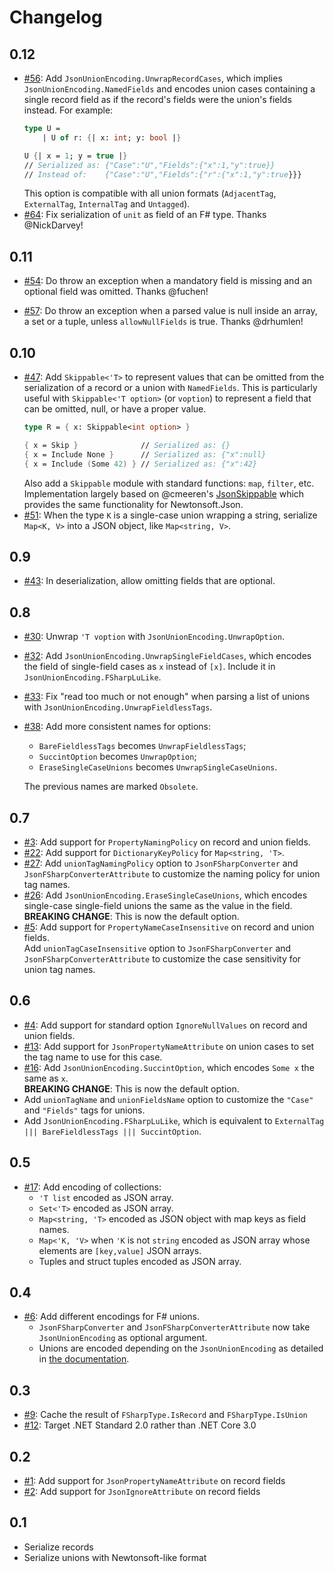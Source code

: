 # Changelog

## 0.12

* [#56](https://github.com/Tarmil/FSharp.SystemTextJson/issues/56): Add `JsonUnionEncoding.UnwrapRecordCases`, which implies `JsonUnionEncoding.NamedFields` and encodes union cases containing a single record field as if the record's fields were the union's fields instead. For example:
    ```fsharp
    type U =
        | U of r: {| x: int; y: bool |}

    U {| x = 1; y = true |}
    // Serialized as: {"Case":"U","Fields":{"x":1,"y":true}}
    // Instead of:    {"Case":"U","Fields":{"r":{"x":1,"y":true}}}
    ```
    This option is compatible with all union formats (`AdjacentTag`, `ExternalTag`, `InternalTag` and `Untagged`).
* [#64](https://github.com/Tarmil/FSharp.SystemTextJson/issues/64): Fix serialization of `unit` as field of an F# type. Thanks @NickDarvey!

## 0.11

* [#54](https://github.com/Tarmil/FSharp.SystemTextJson/issues/54): Do throw an exception when a mandatory field is missing and an optional field was omitted. Thanks @fuchen!

* [#57](https://github.com/Tarmil/FSharp.SystemTextJson/issues/57): Do throw an exception when a parsed value is null inside an array, a set or a tuple, unless `allowNullFields` is true. Thanks @drhumlen!

## 0.10

* [#47](https://github.com/Tarmil/FSharp.SystemTextJson/issues/47): Add `Skippable<'T>` to represent values that can be omitted from the serialization of a record or a union with `NamedFields`. This is particularly useful with `Skippable<'T option>` (or `voption`) to represent a field that can be omitted, null, or have a proper value.
    ```fsharp
    type R = { x: Skippable<int option> }

    { x = Skip }              // Serialized as: {}
    { x = Include None }      // Serialized as: {"x":null}
    { x = Include (Some 42) } // Serialized as: {"x":42}
    ```
    Also add a `Skippable` module with standard functions: `map`, `filter`, etc. Implementation largely based on @cmeeren's [JsonSkippable](https://github.com/cmeeren/FSharp.JsonSkippable/blob/master/src/FSharp.JsonSkippable/Skippable.fs) which provides the same functionality for Newtonsoft.Json.
* [#51](https://github.com/Tarmil/FSharp.SystemTextJson/issues/51): When the type `K` is a single-case union wrapping a string, serialize `Map<K, V>` into a JSON object, like `Map<string, V>`.

## 0.9

* [#43](https://github.com/Tarmil/FSharp.SystemTextJson/issues/43): In deserialization, allow omitting fields that are optional.

## 0.8

* [#30](https://github.com/Tarmil/FSharp.SystemTextJson/issues/30): Unwrap `'T voption` with `JsonUnionEncoding.UnwrapOption`.
* [#32](https://github.com/Tarmil/FSharp.SystemTextJson/issues/32): Add `JsonUnionEncoding.UnwrapSingleFieldCases`, which encodes the field of single-field cases as `x` instead of `[x]`. Include it in `JsonUnionEncoding.FSharpLuLike`.
* [#33](https://github.com/Tarmil/FSharp.SystemTextJson/issues/33): Fix "read too much or not enough" when parsing a list of unions with `JsonUnionEncoding.UnwrapFieldlessTags`.
* [#38](https://github.com/Tarmil/FSharp.SystemTextJson/issues/38): Add more consistent names for options:
    * `BareFieldlessTags` becomes `UnwrapFieldlessTags`;
    * `SuccintOption` becomes `UnwrapOption`;
    * `EraseSingleCaseUnions` becomes `UnwrapSingleCaseUnions`.

    The previous names are marked `Obsolete`.

## 0.7

* [#3](https://github.com/tarmil/FSharp.SystemTextJson/issues/3): Add support for `PropertyNamingPolicy` on record and union fields.
* [#22](https://github.com/tarmil/FSharp.SystemTextJson/issues/22): Add support for `DictionaryKeyPolicy` for `Map<string, 'T>`.
* [#27](https://github.com/tarmil/FSharp.SystemTextJson/issues/27): Add `unionTagNamingPolicy` option to `JsonFSharpConverter` and `JsonFSharpConverterAttribute` to customize the naming policy for union tag names.
* [#26](https://github.com/tarmil/FSharp.SystemTextJson/issues/26): Add `JsonUnionEncoding.EraseSingleCaseUnions`, which encodes single-case single-field unions the same as the value in the field.  
    **BREAKING CHANGE**: This is now the default option.
* [#5](https://github.com/tarmil/FSharp.SystemTextJson/issues/5): Add support for `PropertyNameCaseInsensitive` on record and union fields.  
    Add `unionTagCaseInsensitive` option to `JsonFSharpConverter` and `JsonFSharpConverterAttribute` to customize the case sensitivity for union tag names.

## 0.6

* [#4](https://github.com/tarmil/FSharp.SystemTextJson/issues/4): Add support for standard option `IgnoreNullValues` on record and union fields.
* [#13](https://github.com/tarmil/FSharp.SystemTextJson/issues/14): Add support for `JsonPropertyNameAttribute` on union cases to set the tag name to use for this case.
* [#16](https://github.com/tarmil/FSharp.SystemTextJson/issues/16): Add `JsonUnionEncoding.SuccintOption`, which encodes `Some x` the same as `x`.  
    **BREAKING CHANGE**: This is now the default option.
* Add `unionTagName` and `unionFieldsName` option to customize the `"Case"` and `"Fields"` tags for unions.
* Add `JsonUnionEncoding.FSharpLuLike`, which is equivalent to `ExternalTag ||| BareFieldlessTags ||| SuccintOption`.

## 0.5

* [#17](https://github.com/tarmil/FSharp.SystemTextJson/issues/17): Add encoding of collections:
    * `'T list` encoded as JSON array.
    * `Set<'T>` encoded as JSON array.
    * `Map<string, 'T>` encoded as JSON object with map keys as field names.
    * `Map<'K, 'V>` when `'K` is not `string` encoded as JSON array whose elements are `[key,value]` JSON arrays.
    * Tuples and struct tuples encoded as JSON array.

## 0.4

* [#6](https://github.com/tarmil/FSharp.SystemTextJson/issues/6): Add different encodings for F# unions.
    * `JsonFSharpConverter` and `JsonFSharpConverterAttribute` now take `JsonUnionEncoding` as optional argument.
    * Unions are encoded depending on the `JsonUnionEncoding` as detailed in [the documentation](README.md#unions).

## 0.3

* [#9](https://github.com/tarmil/FSharp.SystemTextJson/issues/9): Cache the result of `FSharpType.IsRecord` and `FSharpType.IsUnion`
* [#12](https://github.com/tarmil/FSharp.SystemTextJson/issues/12): Target .NET Standard 2.0 rather than .NET Core 3.0

## 0.2

* [#1](https://github.com/tarmil/FSharp.SystemTextJson/issues/1): Add support for `JsonPropertyNameAttribute` on record fields
* [#2](https://github.com/tarmil/FSharp.SystemTextJson/issues/2): Add support for `JsonIgnoreAttribute` on record fields

## 0.1

* Serialize records
* Serialize unions with Newtonsoft-like format
